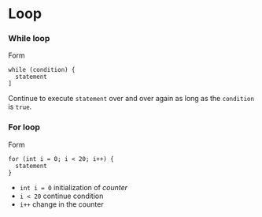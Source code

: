 # Loop
### While loop
Form
```
while (condition) {
  statement
]
```
Continue to execute `statement` over and over again as long as the `condition` is `true`.

### For loop
Form
```
for (int i = 0; i < 20; i++) {
  statement
}
```
- `int i = 0` initialization of *counter*
- `i < 20` continue condition
- `i++` change in the counter
